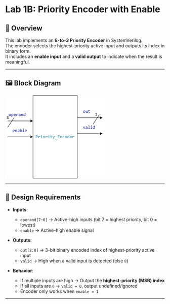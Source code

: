 # Lab 1B: Priority Encoder with Enable

## 📌 Overview
This lab implements an **8-to-3 Priority Encoder** in SystemVerilog.  
The encoder selects the highest-priority active input and outputs its index in binary form.  
It includes an **enable input** and a **valid output** to indicate when the result is meaningful.

---

## 🖼 Block Diagram
![Priority Encoder Block Diagram](/Muhammad_Boota/lab1/task_2/docx/Priority_Encoder.png)

---

## 🔧 Design Requirements
- **Inputs**:
  - `operand[7:0]` → Active-high inputs (bit 7 = highest priority, bit 0 = lowest)  
  - `enable` → Active-high enable signal  

- **Outputs**:
  - `out[2:0]` → 3-bit binary encoded index of highest-priority active input  
  - `valid` → High when a valid input is detected (else `0`)  

- **Behavior**:
  - If multiple inputs are high → Output the **highest-priority (MSB) index**  
  - If all inputs are `0` → `valid = 0`, output undefined/ignored  
  - Encoder only works when `enable = 1`  

---

